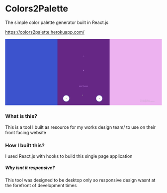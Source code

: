 # Colors2Palette
The simple color palette generator built in React.js

https://colors2palette.herokuapp.com/

![gif webpage working working](github-gif.gif)

### What is this?
This is a tool I built as resource for my works design team/ to use on their front facing website

### How I built this?
I used React.js with hooks to build this single page application

##### Why isnt it responsive?
This tool was designed to be desktop only so responsive design wasnt at the forefront of development times
